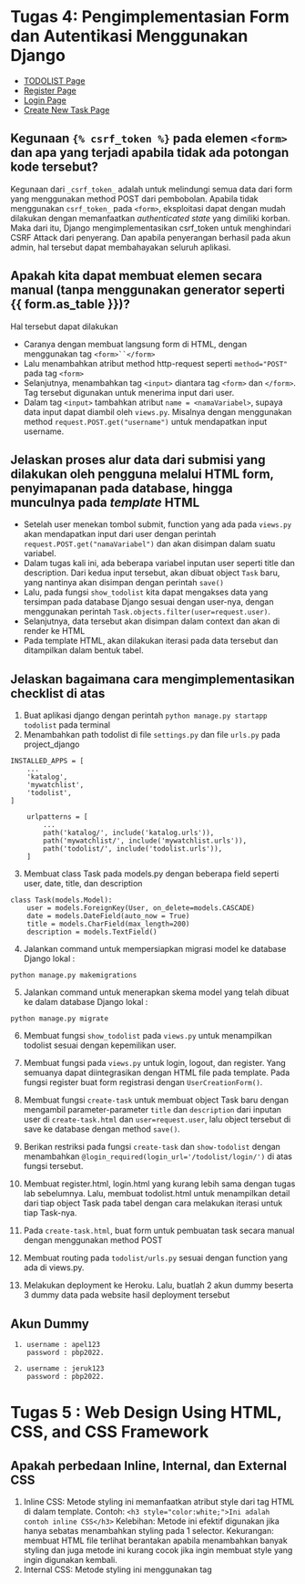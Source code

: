 # Tugas 4: Pengimplementasian Form dan Autentikasi Menggunakan Django

* [TODOLIST Page](https://bagas-tugas-django.herokuapp.com/todolist/)</br>
* [Register Page](https://bagas-tugas-django.herokuapp.com/todolist/register/)</br>
* [Login Page](https://bagas-tugas-django.herokuapp.com/todolist/login/)</br>
* [Create New Task Page](https://bagas-tugas-django.herokuapp.com/todolist/create-task/)</br>

## Kegunaan `{% csrf_token %}` pada elemen `<form>` dan apa yang terjadi apabila tidak ada potongan kode tersebut?
Kegunaan dari `_csrf_token_` adalah untuk melindungi semua data dari form yang menggunakan method POST dari pembobolan. Apabila tidak menggunakan `csrf_token_` pada `<form>`, eksploitasi dapat dengan mudah dilakukan dengan memanfaatkan _authenticated state_ yang dimiliki korban. Maka dari itu, Django mengimplementasikan csrf_token untuk menghindari CSRF Attack dari penyerang. Dan apabila penyerangan berhasil pada akun admin, hal tersebut dapat membahayakan seluruh aplikasi.

## Apakah kita dapat membuat elemen secara manual (tanpa menggunakan generator seperti {{ form.as_table }})?
Hal tersebut dapat dilakukan
- Caranya dengan membuat langsung form di HTML, dengan menggunakan tag `<form>``</form>`
- Lalu menambahkan atribut method http-request seperti `method="POST"` pada tag `<form>`
- Selanjutnya, menambahkan tag `<input>` diantara tag `<form>` dan `</form>`. Tag tersebut digunakan untuk menerima input dari user.
- Dalam tag `<input>` tambahkan atribut `name = <namaVariabel>`, supaya data input dapat diambil oleh `views.py`. Misalnya dengan menggunakan method `request.POST.get("username")` untuk mendapatkan input username.

## Jelaskan proses alur data dari submisi yang dilakukan oleh pengguna melalui HTML form, penyimapanan pada database, hingga munculnya pada *template* HTML
- Setelah user menekan tombol submit, function yang ada pada `views.py` akan mendapatkan input dari user dengan perintah `request.POST.get("namaVariabel")` dan akan disimpan dalam suatu variabel.
- Dalam tugas kali ini, ada beberapa variabel inputan user seperti title dan description. Dari kedua input tersebut, akan dibuat object `Task` baru, yang nantinya akan disimpan dengan perintah `save()`
- Lalu, pada fungsi `show_todolist` kita dapat mengakses data yang tersimpan pada database Django sesuai dengan user-nya, dengan menggunakan perintah `Task.objects.filter(user=request.user)`.
- Selanjutnya, data tersebut akan disimpan dalam context dan akan di render ke HTML
- Pada template HTML, akan dilakukan iterasi pada data tersebut dan ditampilkan dalam bentuk tabel.

## Jelaskan bagaimana cara mengimplementasikan checklist di atas
1. Buat aplikasi django dengan perintah `python manage.py startapp todolist` pada terminal
2. Menambahkan path todolist di file `settings.py` dan file `urls.py` pada project_django
```shell
INSTALLED_APPS = [
    ...
    'katalog',
    'mywatchlist',
    'todolist',
]
```
```shell
    urlpatterns = [
        ...
        path('katalog/', include('katalog.urls')),
        path('mywatchlist/', include('mywatchlist.urls')),
        path('todolist/', include('todolist.urls')),
    ]
```

3. Membuat class Task pada models.py dengan beberapa field seperti user, date, title, dan description
```shell
class Task(models.Model):
    user = models.ForeignKey(User, on_delete=models.CASCADE)
    date = models.DateField(auto_now = True)
    title = models.CharField(max_length=200)
    description = models.TextField()
```

4. Jalankan command untuk mempersiapkan migrasi model ke database Django lokal :
  ```shell
  python manage.py makemigrations
  ```
5. Jalankan command untuk menerapkan skema model yang telah dibuat ke dalam database Django lokal :
  ```shell
  python manage.py migrate
  ```
6. Membuat fungsi `show_todolist` pada `views.py` untuk menampilkan todolist sesuai dengan kepemilikan user.

7. Membuat fungsi pada `views.py` untuk login, logout, dan register. Yang semuanya dapat diintegrasikan dengan HTML file pada template. Pada fungsi register buat form registrasi dengan `UserCreationForm()`.

8. Membuat fungsi `create-task` untuk membuat object Task baru dengan mengambil parameter-parameter `title` dan `description` dari inputan user di `create-task.html` dan `user=request.user`, lalu object tersebut di save ke database dengan method `save()`.

9. Berikan restriksi pada fungsi `create-task` dan `show-todolist` dengan menambahkan `@login_required(login_url='/todolist/login/')` di atas fungsi tersebut.

10. Membuat register.html, login.html yang kurang lebih sama dengan tugas lab sebelumnya. Lalu, membuat todolist.html untuk menampilkan detail dari tiap object Task pada tabel dengan cara melakukan iterasi untuk tiap Task-nya.

11. Pada `create-task.html`, buat form untuk pembuatan task secara manual dengan menggunakan method POST

12. Membuat routing pada `todolist/urls.py` sesuai dengan function yang ada di views.py.

13. Melakukan deployment ke Heroku. Lalu, buatlah 2 akun dummy beserta 3 dummy data pada website hasil deployment tersebut


## Akun Dummy
```shell
 1. username : apel123
    password : pbp2022.
```
```shell
 2. username : jeruk123
    password : pbp2022.
```

# Tugas 5 : Web Design Using HTML, CSS, and CSS Framework

## Apakah perbedaan Inline, Internal, dan External CSS

1. Inline CSS: Metode styling ini memanfaatkan atribut style dari tag HTML di dalam template. Contoh: `<h3 style="color:white;">Ini adalah contoh inline CSS</h3>`
    Kelebihan: Metode ini efektif digunakan jika hanya sebatas menambahkan styling pada 1 selector.
    Kekurangan: membuat HTML file terlihat berantakan apabila menambahkan banyak styling dan juga metode ini kurang cocok jika ingin membuat style yang ingin digunakan kembali.
2. Internal CSS:  Metode styling ini menggunakan tag <style> dan styling ditulis di dalam tag tersebut.
    Kelebihan: penambahan CSS tidak perlu dilakukan dengan file terpisah, langsung melakukan styling di file HTML yang sama.
    Kekurangan: meningkatkan loading time pada website karena styling yang ditambahkan langsung pada file HTML dan juga jika style yang ingin dibuat banyak akan memenuhi file template HTML.
3. External CSS: penerapan metode ini menggunakan tag `<link>` untuk menghubungkan HTML dengan CSS yang terpisah.
    Kekurangan : Website akan membutuhkan waktu yang lebih lama untuk loading karena styling pada website tersebut diletakkan di dalam file CSS tersendiri.
    Kelebihan: File HTML akan jadi lebih rapi, dan juga 1 file CSS tersebut dapat dipakai oleh HTML lain, selama di panggil dengan tag `<link>`.

## Penjelasan tag HTML5
```shell
* <header>          : membuat header pada website
* <nav>             : membuat navigasi pada website
* <h1> sampai <h6>  : membuat heading
* <p>               : teks yang diapit tag ini akan tampil dengan ukuran normal 
* <br>	            : memasukan satu baris kosong
* <a>               : teks yang diapit dengan tag ini akan jadi reference, dengan link ditentukan dengan atribut `href`
* <input>           : tag ini digunakan untuk menerima masukan pengguna, dengan atribut `type` sebagai jenis masukannya.
* <button>          : membuat sebuah tombol
* <form>            : membuat sebuah form HTML untuk menerima input pengguna
* <table>           : tag ini akan membuat table
* <div>             : tag ini berguna untuk membungkus dan memisahkan elemen dengan elemen lainnya
```
Dan masih banyak lagi

## Tipe-tipe CSS Selector

1. Universal Selector : Memilih semua elemen html. Syntax: *

2. Type Selector : Memilih semua elemen dengan tipe yang sesuai. Contoh: type selector `p` akan memilih semua elemen <p>

3. Class Selector : Memilih semua elemen yang punya attribut class yang sesuai. Contoh: `.btn` akan memilih semua elemen yang punya class `btn`

4. ID Selector : Memilih sebuah elemen berdasarkan nilai attribut idnya. Misalnya: `#header` akan memilih elemen yang punya id "header".

5. Attribut selector : Memilih semua elemen yang punya attribut yang sesuai. Contoh: [href] akan memilih semua elemen yang punya attribut href.

## Implementasi Checklist
1. Menambahkan bootstrap pada base.html di directory `templates`
<img width="698" alt="image" src="https://user-images.githubusercontent.com/79742726/194216526-25f2c578-029d-4947-a7e8-6e35382029cb.png">

2. Mengubah desain login, register, dan create-task dari menggunakan table menjadi menggunakan div. Hal ini saya lakukan karena div merupakan HTML tag yang menurut saya lebih fleksibel dan mudah untuk menggunakannya dan juga memperindah tampilannya.
    <br></br>
    Login
    <br></br>
    <img width="704" alt="image" src="https://user-images.githubusercontent.com/79742726/194216769-a17d1ea6-35e9-423a-a93a-9c9f463be968.png">
    <br></br>
    Register
    <br></br>
    <img width="738" alt="image" src="https://user-images.githubusercontent.com/79742726/194216880-d571a833-a548-4e09-adce-0d6181abaa7e.png">
    <br></br>
    Create-Task
    <br></br>
    <img width="708" alt="image" src="https://user-images.githubusercontent.com/79742726/194216957-c758b44b-a798-4660-9fcf-42f2ecad8ae5.png">

3. Implementasi halaman utama todolist, pada halaman ini saya menambahkan CSS dengan internal style sheet karena terbilang cukup sedikit modifikasi yang saya tambahkan.
    <br></br>
    HTML
    : Saya menggunakan flex pada for loop tersebut dan flex-wrap agar apabila suatu elemen sudah lebih besar pada suatu baris, maka elemen tersebut dapat langsung    pindah ke baris berikutnya.
    <br></br>
    <img width="731" alt="image" src="https://user-images.githubusercontent.com/79742726/194217227-9020c328-2c80-432a-85c7-d20f936045bd.png">
    <br></br>
    CSS
    : Pada CSS saya juga menambahkan :hover dengan efek zoom dan efek pada card.
    <br></br>
    <img width="738" alt="image" src="https://user-images.githubusercontent.com/79742726/194217318-8745c4b3-d998-462e-a9e9-2350fe712e48.png">
